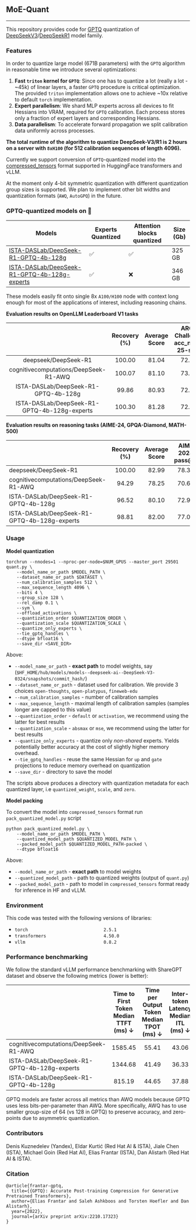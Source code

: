 ## MoE-Quant
---

This repository provides code for [GPTQ](https://arxiv.org/abs/2210.17323) quantization of [DeepSeekV3](https://huggingface.co/deepseek-ai/DeepSeek-V3)/[DeepSeekR1](https://huggingface.co/deepseek-ai/DeepSeek-R1) model family.

### Features

In order to quantize large model (671B parameters) with the `GPTQ` algorithm in reasonable time we introduce several optimizations:

1) **Fast `triton` kernel for `GPTQ`**: 
Since one has to quantize a lot (really a lot - ~45k) of linear layers, a faster `GPTQ` procedure is critical optimization. The provided `triton` implementation allows one to achieve ~10x relative to default `torch` implementation.
2) **Expert parallelism**: We shard MLP experts across all devices to fit Hessians into VRAM, required for `GPTQ` calibration. Each process stores only a fraction of expert layers and corresponding Hessians.
3) **Data parallelism**:  To accelerate forward propagation we split calibration data uniformly across processes.

**The total runtime of the algorithm to quantize DeepSeek-V3/R1 is 2 hours on a server with `8xH100` (for 512 calibration sequences of length 4096).**  

Currently we support conversion of `GPTQ`-quantized model into the [compressed_tensors](https://github.com/neuralmagic/compressed-tensors) format supported in HuggingFace transformers and vLLM. 

At the moment only 4-bit symmetric quantization with different quantization group sizes is supported.
We plan to implement other bit widths and quantization formats (`AWQ`, `AutoGPQ`) in the future. 


### GPTQ-quantized models on 🤗

| Models | Experts Quantized | Attention blocks quantized | Size (Gb) |
| ------ |  --------- | --------- | --------- |
| [ISTA-DASLab/DeepSeek-R1-GPTQ-4b-128g](https://huggingface.co/ISTA-DASLab/DeepSeek-R1-GPTQ-4b-128g) | ✅  | ✅  | 325 GB |
| [ISTA-DASLab/DeepSeek-R1-GPTQ-4b-128g-experts](https://huggingface.co/ISTA-DASLab/DeepSeek-R1-GPTQ-4b-128g-experts)| ✅ | ❌ | 346 GB |

These models easily fit onto single 8x `A100/H100` node with context long enough for most of the applications of interest, including reasoning chains.

**Evaluation results on OpenLLM Leaderboard V1 tasks** 

|                                              | Recovery (%) | Average Score | ARC-Challenge<br>acc_norm, 25-shot | GSM8k<br>exact_match, 5-shot | HellaSwag<br>acc_norm, 10-shot | MMLU<br>acc, 5-shot | TruthfulQA<br>mc2, 0-shot | WinoGrande<br>acc, 5-shot |
| :------------------------------------------: | :----------: | :-----------: | :--------------------------------: | :--------------------------: | :----------------------------: | :-----------------: | :-----------------------: | :-----------------------: |
| deepseek/DeepSeek-R1                         | 100.00       | 81.04         | 72.53                              | 95.91                        | 89.30                          | 87.22               | 59.28                     | 82.00                     |
| cognitivecomputations/DeepSeek-R1-AWQ        | 100.07       | 81.10         | 73.12                              | 95.15                        | 89.07                          | 86.86               | 60.09                     | 82.32                     |
| ISTA-DASLab/DeepSeek-R1-GPTQ-4b-128g         | 99.86        | 80.93         | 72.70                              | 95.68                        | 89.25                          | 86.83               | 58.77                     | 82.32                     |
| ISTA-DASLab/DeepSeek-R1-GPTQ-4b-128g-experts | 100.30       | 81.28         | 72.53                              | 95.68                        | 89.36                          | 86.99               | 59.77                     | 83.35                     |

**Evaluation results on reasoning tasks (AIME-24, GPQA-Diamond, MATH-500)** 

|                                              | Recovery (%) | Average Score | AIME 2024<br>pass@1 | MATH-500<br>pass@1 | GPQA Diamond<br>pass@1 |
| -------------------------------------------- | :----------: | :-----------: | :-----------------: | :----------------: | :--------------------: |
| deepseek/DeepSeek-R1                         | 100.00       | 82.99         | 78.33               | 97.24              | 73.38                  |
| cognitivecomputations/DeepSeek-R1-AWQ        | 94.29        | 78.25         | 70.67               | 93.64              | 70.46                  |
| ISTA-DASLab/DeepSeek-R1-GPTQ-4b-128g         | 96.52        | 80.10         | 72.96               | 97.09              | 70.26                  |
| ISTA-DASLab/DeepSeek-R1-GPTQ-4b-128g-experts | 98.81        | 82.00         | 77.00               | 97.08              | 71.92                  |

### Usage

**Model quantization**

```shell
torchrun --nnodes=1 --nproc-per-node=$NUM_GPUS --master_port 29501 quant.py \
    --model_name_or_path $MODEL_PATH \
    --dataset_name_or_path $DATASET \
    --num_calibration_samples 512 \
    --max_sequence_length 4096 \
    --bits 4 \
    --group_size 128 \
    --rel_damp 0.1 \
    --sym \
    --offload_activations \
    --quantization_order $QUANTIZATION_ORDER \
    --quantization_scale $QUANTIZATION_SCALE \
    --quantize_only_experts \
    --tie_gptq_handles \
    --dtype bfloat16 \
    --save_dir <SAVE_DIR>
```

Above:
* `--model_name_or_path` - **exact path** to model weights, say (`$HF_HOME/hub/models/models--deepseek-ai--DeepSeek-V3-0324/snapshots/commit_hash/`)
* `--dataset_name_or_path` - dataset used for calibration. We provide 3 choices `open-thoughts`, `open-platypus`, `fineweb-edu`
* `--num_calibration_samples` - number of calibration samples
* `--max_sequence_length` - maximal length of calibration samples (samples longer are capped to this value)
* `--quantization_order` - `default` or `activation`, we recommend using the latter for best results
* `--quantization_scale` - `absmax` or `mse`, we recommend using the latter for best results
* `--quantize_only_experts` - quantize only *non-shared* experts. Yields potentially better accuracy at the cost of slightly higher memory overhead.
* `--tie_gptq_handles` - reuse the same Hessian for `up` and `gate` projections to reduce memory overhead on quantization
* `--save_dir` - directory to save the model

The scripts above produces a directory with quantization metadata for each quantized layer, i.e `quantized_weight`, `scale`, and `zero`.

**Model packing**

To convert the model into `compressed_tensors` format run `pack_quantized_model.py` script

```shell
python pack_quantized_model.py \
    --model_name_or_path $MODEL_PATH \
    --quantized_model_path $QUANTIZED_MODEL_PATH \
    --packed_model_path $QUANTIZED_MODEL_PATH-packed \
    --dtype bfloat16
```

Above:
* `--model_name_or_path` - **exact path** to model weights
* `--quantized_model_path` - path to quantized weights (output of `quant.py`)
* `--packed_model_path` - path to model in `compressed_tensors` format ready for inference in HF and vLLM.

### Environment

This code was tested with the following versions of libraries:
* `torch                             2.5.1` 
* `transformers                      4.50.0`
* `vllm                              0.8.2`

### Performance benchmarking
We follow the standard vLLM performance benchmarking with ShareGPT dataset and observe the following metrics (lower is better):

|                                              | Time to First Token<br>Median TTFT (ms) ↓ | Time per Output Token<br>Median TPOT (ms) ↓ | Inter-token Latency<br>Median ITL (ms) ↓ |
| -------------------------------------------- | :-------------------------------------: | :---------------------------------------: | :------------------------------------: |
| cognitivecomputations/DeepSeek-R1-AWQ        | 1585.45                                 | 55.41                                     | 43.06                                  |
| ISTA-DASLab/DeepSeek-R1-GPTQ-4b-128g-experts | 1344.68                                 | 41.49                                     | 36.33                                  |
| ISTA-DASLab/DeepSeek-R1-GPTQ-4b-128g         | 815.19                                  | 44.65                                     | 37.88                                  |

GPTQ models are faster across all metrics than AWQ models because GPTQ uses less bits-per-parameter than AWQ. More specifically, AWQ has to use smaller group-size of 64 (vs 128 in GPTQ) to preserve accuracy, and zero-points due to asymmetric quantization. 

### Contributors

Denis Kuznedelev (Yandex), Eldar Kurtić (Red Hat AI & ISTA), Jiale Chen (ISTA), Michael Goin (Red Hat AI), Elias Frantar (ISTA), Dan Alistarh (Red Hat AI & ISTA).

### Citation

```
@article{frantar-gptq,
  title={{GPTQ}: Accurate Post-training Compression for Generative Pretrained Transformers}, 
  author={Elias Frantar and Saleh Ashkboos and Torsten Hoefler and Dan Alistarh},
  year={2022},
  journal={arXiv preprint arXiv:2210.17323}
}
```
